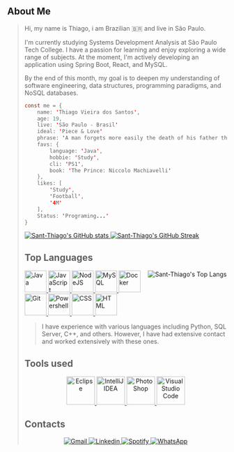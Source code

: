 ## About Me
> Hi, my name is Thiago, i am Brazilian 🇧🇷 and live in São Paulo.
> 
> I'm currently studying Systems Development Analysis at São Paulo Tech College. I have a passion for learning and enjoy exploring a wide range of subjects. At the moment, I'm actively developing an application using Spring Boot, React, and MySQL.
>
> By the end of this month, my goal is to deepen my understanding of software engineering, data structures, programming paradigms, and NoSQL databases.
>
> ```java script
> const me = {
>     name: 'Thiago Vieira dos Santos',
>     age: 19,
>     live: 'São Paulo - Brasil'
>     ideal: 'Piece & Love'
>     phrase: 'A man forgets more easily the death of his father than the loss of his estate.'
>     favs: {
>         language: 'Java',
>         hobbie: 'Study',
>         cli: 'PS1',
>         book: 'The Prince: Niccolo Machiavelli'
>     },
>     likes: [
>         'Study',
>         'Football',
>         '4M'
>     ],
>     Status: 'Programing...'
> }
> ```
> <p>
>     <a href="https://github.com/anuraghazra/github-readme-stats" align="right">
>         <img src="https://github-readme-stats.vercel.app/api?username=Sant-Thiago&theme=monokai&card_width=380" alt="Sant-Thiago's GitHub stats"/>
>     </a>
>     <a href="https://git.io/streak-stats" align="left">
>         <img src="https://streak-stats.demolab.com/?user=Sant-Thiago&theme=monokai&card_width=380" alt="Sant-Thiago's GitHub Streak"/>
>     </a>
> </p>
> 
> 
> ## Top Languages 
> <p>
>     <a href="https://github.com/anuraghazra/github-readme-stats">
>         <img align="right" src="https://github-readme-stats.vercel.app/api/top-langs/?username=Sant-Thiago&theme=monokai&langs_count=3&hide_title=true" alt="Sant-Thiago's Top Langs"/>
>     </a>
>     <a href="https://devicon.dev" align="left">
>         <img src="https://cdn.jsdelivr.net/gh/devicons/devicon@latest/icons/java/java-original.svg" alt="Java" width="50" height="50"/>
>         <img src="https://cdn.jsdelivr.net/gh/devicons/devicon@latest/icons/javascript/javascript-original.svg" alt="JavaScript" width="50" height="50"/>
>         <img src="https://cdn.jsdelivr.net/gh/devicons/devicon@latest/icons/nodejs/nodejs-original.svg" alt="NodeJS" width="50" height="50"/>
>         <img src="https://cdn.jsdelivr.net/gh/devicons/devicon@latest/icons/mysql/mysql-original.svg" alt="MySQL" width="50" height="50"/>
>         <img src="https://cdn.jsdelivr.net/gh/devicons/devicon@latest/icons/docker/docker-original.svg" alt="Docker" width="50" height="50"/>
>         <img src="https://cdn.jsdelivr.net/gh/devicons/devicon@latest/icons/git/git-original.svg" alt="Git" width="50" height="50"/>
>         <img src="https://cdn.jsdelivr.net/gh/devicons/devicon@latest/icons/powershell/powershell-original.svg" alt="Powershell" width="50" height="50"/>
>         <img src="https://cdn.jsdelivr.net/gh/devicons/devicon@latest/icons/css3/css3-original.svg" alt="CSS" width="50" height="50"/>
>         <img src="https://cdn.jsdelivr.net/gh/devicons/devicon@latest/icons/html5/html5-original.svg" alt="HTML" width="50" height="50"/>
>     </a>
>     <blockquote align="left">
>         I have experience with various languages including Python, SQL Server, C++, and others. However, I have had extensive contact and worked extensively with these ones.
>     </blockquote>
> </p>
> 
> 
> ## Tools used
> <p align="center">
>     <a href="https://skillicons.dev/icons?i=eclipse,idea,ps,vscode">
>         <img src="https://skillicons.dev/icons?i=eclipse" alt="Eclipse" width="65" height="65">
>         <img src="https://skillicons.dev/icons?i=idea" alt="IntelliJ IDEA" width="65" height="65">
>         <img src="https://skillicons.dev/icons?i=ps" alt="PhotoShop" width="65" height="65">
>         <img src="https://skillicons.dev/icons?i=vscode" alt="VisualStudio Code" width="65" height="65">
>     </a>
> </p>
> 
> 
> ## Contacts
> <p align="center">
>     <a href="mailto:thiagovieirab2b@gmail.com">
>         <img src="https://img.shields.io/badge/Gmail-D14836?style=for-the-badge&logo=gmail&logoColor=white" alt="Gmail"/>
>     </a>
>     <a href="https://www.linkedin.com/in/thiago-vieira-823a372a5/">
>         <img src="https://img.shields.io/badge/LinkedIn-0077B5?style=for-the-badge&logo=linkedin&logoColor=white" alt="Linkedin"/>
>     </a>
>     <a href="https://open.spotify.com/playlist/2M0ALlUIuFowutFOdoZ4Yj?si=d0fc8f4c5ab243dd">
>         <img src="https://img.shields.io/badge/Spotify-1ED760?&style=for-the-badge&logo=spotify&logoColor=white" alt="Spotify"/>
>     </a>
>     <a href="https://wa.me/5511991251903?text=Hi,%20i'm%20waiting%20you,%20feel%20free%20to%20call%20me">
>         <img src="https://img.shields.io/badge/WhatsApp-25D366?style=for-the-badge&logo=whatsapp&logoColor=white" alt="WhatsApp"/>
>     </a>
> </p>
>  
